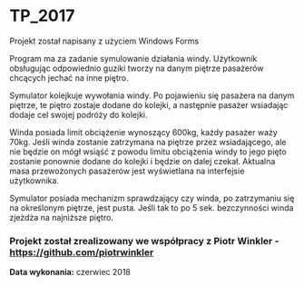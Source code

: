 ﻿# TP_2017

Projekt został napisany z użyciem Windows Forms

Program  ma za zadanie symulowanie działania windy. Użytkownik obsługując odpowiednio guziki tworzy na danym piętrze pasażerów chcących jechać na inne piętro.

Symulator kolejkuje wywołania windy. Po pojawieniu się pasażera na danym piętrze, te piętro zostaje dodane do kolejki, a następnie pasażer wsiadając dodaje cel swojej podróży do kolejki. 

Winda posiada limit obciążenie wynoszący 600kg, każdy pasażer waży 70kg. Jeśli winda zostanie zatrzymana na piętrze przez wsiadającego, ale nie będzie on mógł wsiąść z powodu limitu obciążenia windy to jego pięto zostanie ponownie dodane do kolejki i będzie on dalej czekał. Aktualna masa przewożonych pasażerów jest wyświetlana na interfejsie użytkownika. 

Symulator  posiada mechanizm sprawdzający czy winda, po zatrzymaniu się na określonym piętrze, jest pusta. Jeśli tak to po 5 sek. bezczynności winda zjeżdża na najniższe piętro.

### Projekt został zrealizowany we współpracy z Piotr Winkler - https://github.com/piotrwinkler  

**Data wykonania:** czerwiec 2018
